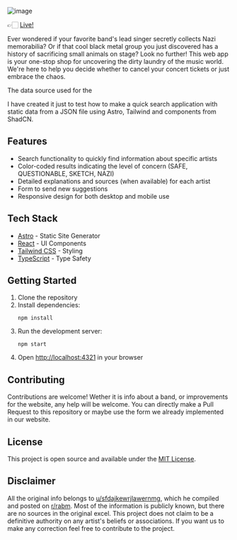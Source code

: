 ![image](https://github.com/user-attachments/assets/6ac5ea7d-114a-4f7a-94ab-0bdc63eb5117)

👉🏻 [Live!](https://nebirous.github.io/is-it-sketchy/)

Ever wondered if your favorite band's lead singer secretly collects Nazi memorabilia? Or if that cool black metal group you just discovered has a history of sacrificing small animals on stage? Look no further! This web app is your one-stop shop for uncovering the dirty laundry of the music world. We're here to help you decide whether to cancel your concert tickets or just embrace the chaos.

The data source used for the 

I have created it just to test how to make a quick search application with static data from a JSON file using Astro, Tailwind and components from ShadCN.   

## Features

- Search functionality to quickly find information about specific artists
- Color-coded results indicating the level of concern (SAFE, QUESTIONABLE, SKETCH, NAZI)
- Detailed explanations and sources (when available) for each artist
- Form to send new suggestions
- Responsive design for both desktop and mobile use

## Tech Stack

- [Astro](https://astro.build/) - Static Site Generator
- [React](https://reactjs.org/) - UI Components
- [Tailwind CSS](https://tailwindcss.com/) - Styling
- [TypeScript](https://www.typescriptlang.org/) - Type Safety

## Getting Started

1. Clone the repository
2. Install dependencies:
   ```
   npm install
   ```
3. Run the development server:
   ```
   npm start
   ```
4. Open [http://localhost:4321](http://localhost:4321) in your browser

## Contributing

Contributions are welcome! Wether it is info about a band, or improvements for the website, any help will be welcome. You can directly make a Pull Request to this repository or maybe use the form we already implemented in our website.

## License

This project is open source and available under the [MIT License](LICENSE).

## Disclaimer

All the original info belongs to [u/sfdajkewrjlawernmg](https://www.reddit.com/user/sfdajkewrjlawernmg/), which he compiled and posted on [r/rabm](https://www.reddit.com/r/rabm/comments/1aqxq3c/sketch_list/?sort=new). Most of the information is publicly known, but there are no sources in the original excel. This project does not claim to be a definitive authority on any artist's beliefs or associations. If you want us to make any correction feel free to contribute to the project.

